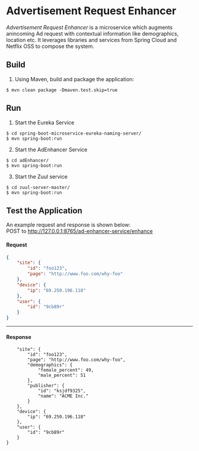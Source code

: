 # Advertisement Request Enhancer

*Advertisement Request Enhancer* is a microservice which augments anincoming Ad request with contextual information like demographics, location etc. It leverages libraries and services from Spring Cloud and Netflix OSS to compose the system.

## Build

1.  Using Maven, build and package the application:
```
$ mvn clean package -Dmaven.test.skip=true
```

## Run

1. Start the Eureka Service
```
$ cd spring-boot-microservice-eureka-naming-server/
$ mvn spring-boot:run
```

2. Start the AdEnhancer Service
```
$ cd adEnhancer/
$ mvn spring-boot:run
```

3. Start the Zuul service
```
$ cd zuul-server-master/
$ mvn spring-boot:run
```


## Test the Application

 An example request and response is shown below:
 <br>
 POST to http://127.0.0.1:8765/ad-enhancer-service/enhance
#### Request

```json
{
    "site": {
        "id": "foo123",
        "page": "http://www.foo.com/why-foo"
    },
    "device": {
        "ip": "69.250.196.118"
    },
    "user": {
        "id": "9cb89r"
    }
}
```
---

#### Response
```json{
    "site": {
        "id": "foo123",
        "page": "http://www.foo.com/why-foo",
        "demographics": {
            "female_percent": 49,
            "male_percent": 51
        },
        "publisher": {
            "id": "ksjdf9325",
            "name": "ACME Inc."
        }
    },
    "device": {
        "ip": "69.250.196.118"
    },
    "user": {
        "id": "9cb89r"
    }
}
```

